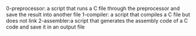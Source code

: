 0-preprocessor: a script that runs a C file through the preprocessor and save the result into another file
1-compiler: a script that compiles a C file but does not link
2-assembler:a script that generates the assembly code of a C code and save it in an output file
